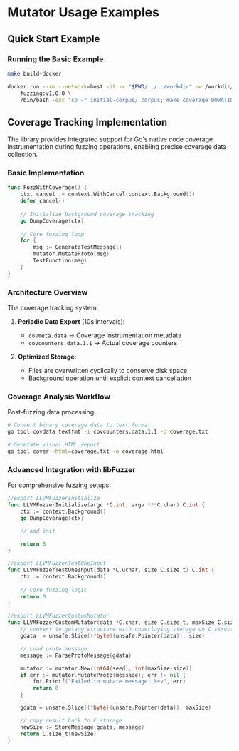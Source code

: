 # Mutator Usage Examples

## Quick Start Example

### Running the Basic Example

```sh
make build-docker

docker run --rm --network=host -it -v "$PWD/../.:/workdir" -w /workdir/example \
    fuzzing:v1.0.0 \
    /bin/bash -exc 'cp -r initial-corpus/ corpus; make coverage DURATION=60; cat result_func.txt'
```

## Coverage Tracking Implementation

The library provides integrated support for Go's native code coverage instrumentation during fuzzing operations, enabling precise coverage data collection.

### Basic Implementation

```go
func FuzzWithCoverage() {
    ctx, cancel := context.WithCancel(context.Background())
    defer cancel()
    
    // Initialize background coverage tracking
    go DumpCoverage(ctx)
    
    // Core fuzzing loop
    for {
        msg := GenerateTestMessage()
        mutator.MutateProto(msg)
        TestFunction(msg)
    }
}
```

### Architecture Overview

The coverage tracking system:

1. **Periodic Data Export** (10s intervals):
   - `covmeta.data` → Coverage instrumentation metadata
   - `covcounters.data.1.1` → Actual coverage counters

2. **Optimized Storage**:
   - Files are overwritten cyclically to conserve disk space
   - Background operation until explicit context cancellation

### Coverage Analysis Workflow

Post-fuzzing data processing:

```bash
# Convert binary coverage data to text format
go tool covdata textfmt -i covcounters.data.1.1 -o coverage.txt

# Generate visual HTML report
go tool cover -html=coverage.txt -o coverage.html
```

### Advanced Integration with libFuzzer

For comprehensive fuzzing setups:

```go
//export LLVMFuzzerInitialize
func LLVMFuzzerInitialize(argc *C.int, argv ***C.char) C.int {
	ctx := context.Background()
	go DumpCoverage(ctx)

	// add init

	return 0
}

//export LLVMFuzzerTestOneInput
func LLVMFuzzerTestOneInput(data *C.uchar, size C.size_t) C.int {
    ctx := context.Background()
    
    // Core fuzzing logic
    return 0
}

//export LLVMFuzzerCustomMutator
func LLVMFuzzerCustomMutator(data *C.char, size C.size_t, maxSize C.size_t, seed C.uint) C.size_t {
	// convert to golang structure with underlaying storage on C structure
	gdata := unsafe.Slice((*byte)(unsafe.Pointer(data)), size)

	// Load proto message
	message := ParseProtoMessage(gdata)

	mutator := mutator.New(int64(seed), int(maxSize-size))
	if err := mutator.MutateProto(message); err != nil {
		fmt.Printf("Failed to mutate message: %+v", err)
		return 0
	}

	gdata = unsafe.Slice((*byte)(unsafe.Pointer(data)), maxSize)

	// copy result back to C storage
	newSize := StoreMessage(gdata, message)
	return C.size_t(newSize)
}
```
